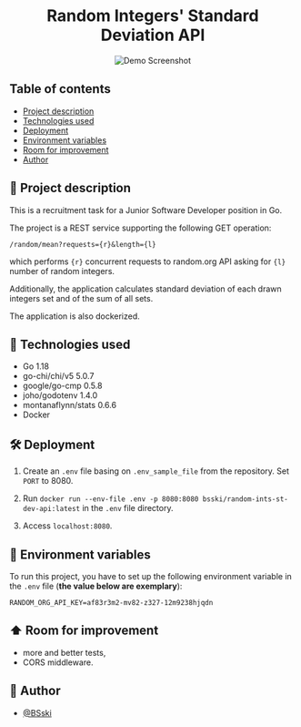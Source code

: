 <p align="center">
  <h1 align="center">Random Integers' Standard Deviation API</h2>
</p>


<div markdown="1" align="center">    

![Demo Screenshot](https://i.imgur.com/OgMTzZX.png)

</div>


## Table of contents
* [Project description](#scroll-project-description)
* [Technologies used](#hammer-technologies-used)
* [Deployment](#hammer_and_wrench-deployment)
* [Environment variables](#closed_lock_with_key-environment-variables)
* [Room for improvement](#arrow_up-room-for-improvement)
* [Author](#construction_worker-author)


## :scroll: Project description
This is a recruitment task for a Junior Software Developer position in Go.

The project is a REST service supporting the following GET operation:

```/random/mean?requests={r}&length={l}```

which performs `{r}` concurrent requests to random.org API asking for `{l}` number of random integers.

Additionally, the application calculates standard deviation of each drawn integers set and of the sum of all sets.

The application is also dockerized.


## :hammer: Technologies used
- Go 1.18
- go-chi/chi/v5 5.0.7
- google/go-cmp 0.5.8
- joho/godotenv 1.4.0
- montanaflynn/stats 0.6.6
- Docker


## :hammer_and_wrench: Deployment

1. Create an `.env` file basing on `.env_sample_file` from the repository. Set `PORT` to 8080.

2. Run `docker run --env-file .env -p 8080:8080 bsski/random-ints-st-dev-api:latest` in the `.env` file directory.

3. Access `localhost:8080`. 


## :closed_lock_with_key: Environment variables

To run this project, you have to set up the following environment variable in the `.env` file (**the value below are exemplary**):
```
RANDOM_ORG_API_KEY=af83r3m2-mv82-z327-12m9238hjqdn
```


## :arrow_up: Room for improvement

- more and better tests,
- CORS middleware.


## :construction_worker: Author

- [@BSski](https://www.github.com/BSski)
